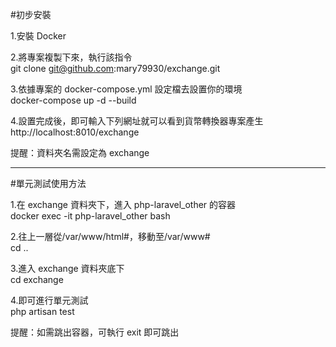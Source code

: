 #初步安裝

1.安裝 Docker

2.將專案複製下來，執行該指令  
git clone git@github.com:mary79930/exchange.git

3.依據專案的 docker-compose.yml 設定檔去設置你的環境  
docker-compose up -d --build

4.設置完成後，即可輸入下列網址就可以看到貨幣轉換器專案產生  
http://localhost:8010/exchange

提醒：資料夾名需設定為 exchange

---

#單元測試使用方法

1.在 exchange 資料夾下，進入 php-laravel_other 的容器  
docker exec -it php-laravel_other bash

2.往上一層從/var/www/html#，移動至/var/www#  
cd ..

3.進入 exchange 資料夾底下  
cd exchange

4.即可進行單元測試  
php artisan test

提醒：如需跳出容器，可執行 exit 即可跳出
